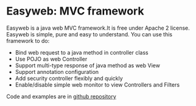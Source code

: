 # Easyweb: MVC framework

Easyweb is a java web MVC framework.It is free under Apache 2 license. Easyweb is simple, pure and easy to understand. You can use this framework to do:

* Bind web request to a java method in controller class
* Use POJO as web Controller
* Support multi-type response of java method as web View
* Support annotation configuration
* Add security controller flexibly and quickly
* Enable/disable simple web monitor to view Controllers and Filters

Code and examples are in [github repository](https://github.com/daileyet/openlibs.easywebframework)

